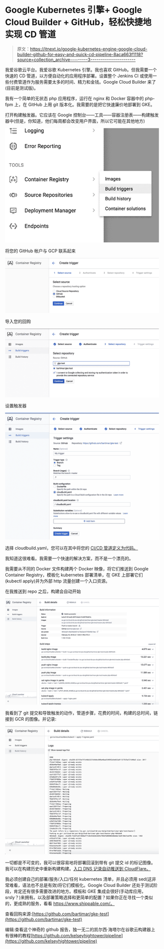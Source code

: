 # Google Kubernetes 引擎+ Google Cloud Builder + GitHub，轻松快捷地实现 CD 管道

> 原文：<https://itnext.io/google-kubernetes-engine-google-cloud-builder-github-for-easy-and-quick-cd-pipeline-8aca663f1118?source=collection_archive---------3----------------------->

我爱谷歌云平台。我爱谷歌 Kubernetes 引擎。我也喜欢 GitHub。但我需要一个快速的 CD 管道，以方便自动化的应用程序部署。设置整个 Jenkins CI 或使用一些付费管道作为服务需要太多的时间、精力和金钱。Google Cloud Builder 来了(目前是测试版)。

我有一个简单的无状态 php 应用程序，运行在 nginx 和 Docker 容器中的 php-fpm 上，在 GitHub 上用 git 版本化。我需要的是把它快速廉价地部署到 GKE。

打开构建触发器。它应该在 Google 控制台——工具——容器注册表——构建触发器中(但是，你知道，他们每周都会改变用户界面，所以它可能在其他地方)

![](img/1fb4d4298ccbf19d5ef9d977216336b4.png)

将您的 GitHub 帐户与 GCP 联系起来

![](img/af26d56085453eaa065d7f8fa55cf0d3.png)

导入您的回购

![](img/2b282408299930de9b0a98024c520f3f.png)

设置触发器

![](img/8c748a98079f8efde50f72508ee8292a.png)

选择 cloudbuild.yaml，您可以在其中将您的 [CI/CD 管道定义为代码。](https://cloud.google.com/container-builder/docs/create-custom-build-steps)

我知道这很难看。我需要一个快速的解决方案，而不是一个漂亮的。

我需要从不同的 Docker 文件构建两个 Docker 映像，将它们推送到 Google Container Registry，模板化 kubernetes 部署清单，在 GKE 上部署它们(kubectl apply)并为外部 http 流量创建一个入口资源。

在我推送到 repo 之后，构建会自动开始

![](img/41a52482dba0783ef4616fb7718811d5.png)

我看到了 git 提交和导致触发的动作，管道步骤，花费的时间，构建的总时间，链接到 GCR 的图像。并记录:

![](img/d95142760f6122f9402bf535c7b2a43a.png)

一切都是不可变的，我可以很容易地将部署回滚到带有 git 提交 id 的标记图像。我可以在构建历史中重新构建构建。[入口 DNS 记录自动推送到 CloudFlare。](https://medium.com/@marekbartik/google-kubernetes-engine-with-external-dns-on-cloudflare-provider-24beb2a6b8fc)

我必须创建自己的部署/服务/入口/任何 kubernetes 清单，并且必须用 sed(这非常难看，语法也不总是有效)将它们模板化。Google Cloud Builder 还处于测试阶段，肯定还有很多需要改进的地方。模板和 GKE 集成会很好(手动库应用，srsly？)来拥有。以及部署策略选择和更简单的配置？如果你正在寻找一个类似的，更成熟的服务，看看 https://www.shippable.com/。

查看回购来源:[https://github.com/bartimar/gke-test](https://github.com/bartimar/gke-test)

编辑:查看这个神奇的 github 报告，独一无二的凯尔西·海塔尔在谷歌云构建器上有很棒的教程[https://github.com/kelseyhightower/pipeline](https://github.com/kelseyhightower/pipeline)